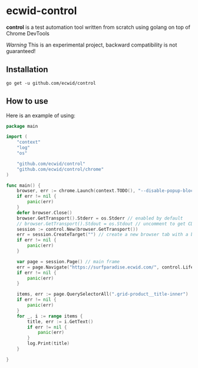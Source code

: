 # ecwid-control
**control** is a test automation tool written from scratch using golang on top of Chrome DevTools

_Warning_ This is an experimental project, backward compatibility is not guaranteed!

## Installation
`go get -u github.com/ecwid/control`

## How to use

Here is an example of using:

```go
package main

import (
	"context"
	"log"
	"os"

	"github.com/ecwid/control"
	"github.com/ecwid/control/chrome"
)

func main() {
	browser, err := chrome.Launch(context.TODO(), "--disable-popup-blocking") // you can specify more startup parameters for chrome
	if err != nil {
		panic(err)
	}
	defer browser.Close()
	browser.GetTransport().Stderr = os.Stderr // enabled by default
	// browser.GetTransport().Stdout = os.Stdout // uncomment to get CDP logs
	session := control.New(browser.GetTransport())
	err = session.CreateTarget("") // create a new browser tab with a blank page
	if err != nil {
		panic(err)
	}

	var page = session.Page() // main frame 
	err = page.Navigate("https://surfparadise.ecwid.com/", control.LifecycleIdleNetwork)
	if err != nil {
		panic(err)
	}

	items, err := page.QuerySelectorAll(".grid-product__title-inner")
	if err != nil {
		panic(err)
	}
	for _, i := range items {
		title, err := i.GetText()
		if err != nil {
			panic(err)
		}
		log.Print(title)
	}

}
```
